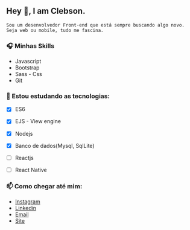 ## Hey  👋, I am Clebson. 

```
Sou um desenvolvedor Front-end que está sempre buscando algo novo. Seja web ou mobile, tudo me fascina. 

```
### 🎧 Minhas Skills
- Javascript
- Bootstrap 
- Sass - Css
- Git
<!-- ### 🎬 Estou trabalhando atualmente como Auxliar admministrativo Junior --> 
###  💾 Estou estudando as tecnologias:
-  [x] ES6
-  [x] EJS - View engine
-  [x] Nodejs
-  [x] Banco de dados(Mysql, SqlLite)
-  [ ] Reactjs
-  [ ] React Native


### 📫 Como chegar até mim:
- [Instagram]( https://instagram.com/clebsantos96)
- [Linkedin](https://www.linkedin.com/in/clebson-santos-1270aa18b)
- [Email](clebsonsantos.dev@gmail.com)
- [Site](https://clebsonsantos.com)






